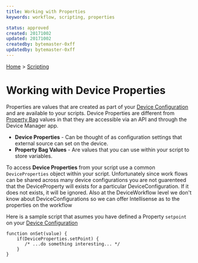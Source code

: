 ```yaml
---
title: Working with Properties
keywords: workflow, scripting, properties

status: approved
created: 20171002
updated: 20171002
createdby: bytemaster-0xff
updatedby: bytemaster-0xff
---
```

[Home](../Index.md) > [Scripting](Index.md)

# Working with Device Properties


Properties are values that are created as part of your [Device Configuration](../Devices/DeviceConfigurations.md) and are available to your scripts.  Device Properties are 
different from [Property Bag](PropertyBag.md) values in that they are accessible via an API and through the Device Manager app.

 * **Device Properties** - Can be thought of as configuration settings that external source can set on the device.
 * **Property Bag Values** - Are values that you can use within your script to store variables.

To access **Device Properties** from your script use a common `DeviceProperties` object within your script.  Unfortunately since 
work flows can be shared across many device configurations you are not guarenteed that the DeviceProperty will exists for a particular 
DeviceConfiguration.  If it does not exists, it  will be ignored.  Also at the DeviceWorkflow level we don't know about DeviceConfigurations
so we can offer Intellisense as to the properties on the workflow

Here is a sample script that asumes you have defined a Property `setpoint` on your [Device Configuration](../Devices/DeviceConfigurations.md)

```
function onSet(value) {
    if(DeviceProperties.setPoint) {
       /* ...do something interesting... */
    }
}
```



